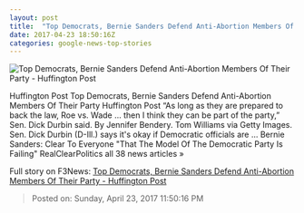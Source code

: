 ```yaml
---
layout: post
title:  "Top Democrats, Bernie Sanders Defend Anti-Abortion Members Of Their Party - Huffington Post"
date: 2017-04-23 18:50:16Z
categories: google-news-top-stories
---
```


![Top Democrats, Bernie Sanders Defend Anti-Abortion Members Of Their Party - Huffington Post](http://img.huffingtonpost.com/asset/2000_1000/58fcd76e1c00002600e81311.jpeg?cache=inckeavahs)

Huffington Post Top Democrats, Bernie Sanders Defend Anti-Abortion Members Of Their Party Huffington Post “As long as they are prepared to back the law, Roe vs. Wade … then I think they can be part of the party,” Sen. Dick Durbin said. By Jennifer Bendery. Tom Williams via Getty Images. Sen. Dick Durbin (D-Ill.) says it's okay if Democratic officials are ... Bernie Sanders: Clear To Everyone "That The Model Of The Democratic Party Is Failing" RealClearPolitics all 38 news articles »


Full story on F3News: [Top Democrats, Bernie Sanders Defend Anti-Abortion Members Of Their Party - Huffington Post](http://www.f3nws.com/n/GYCJDC)

> Posted on: Sunday, April 23, 2017 11:50:16 PM
